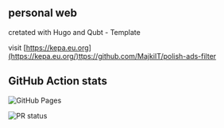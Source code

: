 ## personal web
cretated with Hugo and Qubt - Template

visit [https://kepa.eu.org](https://kepa.eu.org/)ttps://github.com/MajkiIT/polish-ads-filter

## GitHub Action stats


![GitHub Pages](https://github.com/matsonkepson/matsonkepson.github.io/actions/workflows/hugo-deploy.yaml/badge.svg?branch=main)

![PR status](https://github.com/matsonkepson/matsonkepson.github.io/actions/workflows/create-pr.yaml/badge.svg?branch=develop)
